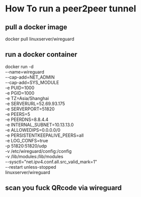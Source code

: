 
# How To run a peer2peer tunnel

## pull a docker image
docker pull linuxserver/wireguard

## run a docker container
docker run -d \
  --name=wireguard \
  --cap-add=NET_ADMIN \
  --cap-add=SYS_MODULE \
  -e PUID=1000 \
  -e PGID=1000 \
  -e TZ=Asia/Shanghai \
  -e SERVERURL=52.69.93.175 \
  -e SERVERPORT=51820 \
  -e PEERS=5 \
  -e PEERDNS=8.8.4.4 \
  -e INTERNAL_SUBNET=10.13.13.0 \
  -e ALLOWEDIPS=0.0.0.0/0 \
  -e PERSISTENTKEEPALIVE_PEERS=all \
  -e LOG_CONFS=true \
  -p 51820:51820/udp \
  -v /etc/wireguard/config:/config \
  -v /lib/modules:/lib/modules \
  --sysctl="net.ipv4.conf.all.src_valid_mark=1" \
  --restart unless-stopped \
  linuxserver/wireguard


## scan you fuck QRcode via wireguard
